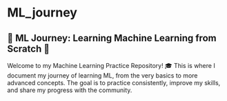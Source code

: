 # ML_journey
<H2>🧠 ML Journey: Learning Machine Learning from Scratch 🚀</h2>  Welcome to my Machine Learning Practice Repository! 🎓 This is where I document my journey of learning ML, from the very basics to more advanced concepts. The goal is to practice consistently, improve my skills, and share my progress with the community.
